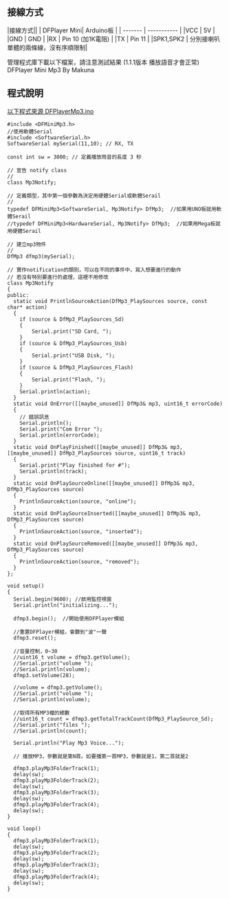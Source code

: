 

## 接線方式

|接線方式||
| DFPlayer Mini| Arduino板 |
| ------- | ----------- |
|VCC | 5V |
|GND | GND |
|RX | Pin 10 (加1K電阻) |
|TX | Pin 11 |
|SPK1,SPK2 | 分別接喇叭單體的兩條線，沒有序順限制|


管理程式庫下載以下檔案，請注意測試結果 (1.1.1版本 播放語音才會正常)
DFPlayer Mini Mp3 By Makuna 

## 程式說明
[以下程式來源 DFPlayerMp3.ino ]:[[https://github.com/derricktsai0904/Arduino/blob/master/06.ESP32%E6%8E%A7%E5%88%B6/04.ESP32-CAM%2BUltrasonic/ESP32-CAM-Ultrasonic-Line_LED.ino](https://github.com/derricktsai0904/Arduino/blob/master/07.DFPlayer%20Mini%20Mp3/DFPlayerMP3.ino) "DFPlayerMp3.ino"
[以下程式來源 DFPlayerMp3.ino ]

``` arduino
#include <DFMiniMp3.h>  
//使用軟體Serial
#include <SoftwareSerial.h>  
SoftwareSerial mySerial(11,10); // RX, TX

const int sw = 3000; // 定義播放雨音的長度 3 秒

// 宣告 notify class
//
class Mp3Notify; 

// 定義類型，其中第一個參數為決定用硬體Serial或軟體Serail
//
typedef DFMiniMp3<SoftwareSerial, Mp3Notify> DfMp3;  //如果用UNO板就用軟體Serail
//typedef DFMiniMp3<HardwareSerial, Mp3Notify> DfMp3;  //如果用Mega板就用硬體Serail

// 建立mp3物件
//
DfMp3 dfmp3(mySerial);

// 實作notification的類別，可以在不同的事件中，寫入想要進行的動作
// 若沒有特別要進行的處理，這裡不用修改
class Mp3Notify
{
public:
  static void PrintlnSourceAction(DfMp3_PlaySources source, const char* action)
  {
    if (source & DfMp3_PlaySources_Sd) 
    {
        Serial.print("SD Card, ");
    }
    if (source & DfMp3_PlaySources_Usb) 
    {
        Serial.print("USB Disk, ");
    }
    if (source & DfMp3_PlaySources_Flash) 
    {
        Serial.print("Flash, ");
    }
    Serial.println(action);
  }
  static void OnError([[maybe_unused]] DfMp3& mp3, uint16_t errorCode)
  {
    // 錯誤訊息
    Serial.println();
    Serial.print("Com Error ");
    Serial.println(errorCode);
  }
  static void OnPlayFinished([[maybe_unused]] DfMp3& mp3, [[maybe_unused]] DfMp3_PlaySources source, uint16_t track)
  {
    Serial.print("Play finished for #");
    Serial.println(track);  
  }
  static void OnPlaySourceOnline([[maybe_unused]] DfMp3& mp3, DfMp3_PlaySources source)
  {
    PrintlnSourceAction(source, "online");
  }
  static void OnPlaySourceInserted([[maybe_unused]] DfMp3& mp3, DfMp3_PlaySources source)
  {
    PrintlnSourceAction(source, "inserted");
  }
  static void OnPlaySourceRemoved([[maybe_unused]] DfMp3& mp3, DfMp3_PlaySources source)
  {
    PrintlnSourceAction(source, "removed");
  }
};

void setup() 
{
  Serial.begin(9600); //啟用監控視窗
  Serial.println("initializing...");
  
  dfmp3.begin();  //開始使用DFPlayer模組

  //重置DFPlayer模組，會聽到"波"一聲
  dfmp3.reset();

  //音量控制，0~30
  //uint16_t volume = dfmp3.getVolume();
  //Serial.print("volume ");
  //Serial.println(volume);
  dfmp3.setVolume(28);
  
  //volume = dfmp3.getVolume();
  //Serial.print("volume ");
  //Serial.println(volume);
  
  //取得所有MP3檔的總數
  //uint16_t count = dfmp3.getTotalTrackCount(DfMp3_PlaySource_Sd);
  //Serial.print("files ");
  //Serial.println(count);

  Serial.println("Play Mp3 Voice...");

  // 播放MP3，參數就是第N首。如要播第一首MP3，參數就是1，第二首就是2

  dfmp3.playMp3FolderTrack(1);
  delay(sw);
  dfmp3.playMp3FolderTrack(2);
  delay(sw);
  dfmp3.playMp3FolderTrack(3);
  delay(sw);
  dfmp3.playMp3FolderTrack(4);
  delay(sw);  
}

void loop() 
{ 
  dfmp3.playMp3FolderTrack(1);
  delay(sw);
  dfmp3.playMp3FolderTrack(2);
  delay(sw);
  dfmp3.playMp3FolderTrack(3);
  delay(sw);
  dfmp3.playMp3FolderTrack(4);
  delay(sw);
}
```
